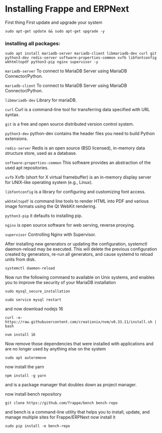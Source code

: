 # Installing Frappe and ERPNext

First thing First update and upgrade your system

```
sudo apt-get update && sudo apt-get upgrade -y
```

### installing all packages:

```
sudo apt install mariadb-server mariadb-client libmariadb-dev curl git python3-dev redis-server software-properties-common xvfb libfontconfig wkhtmltopdf python3-pip nginx supervisor -y
```

`mariadb-server` To connect to MariaDB Server using MariaDB Connector/Python.

`mariadb-client` To connect to MariaDB Server using MariaDB Connector/Python.

`libmariadb-dev` Library for mariaDB.

`curl` Curl is a command-line tool for transferring data specified with URL syntax.

`git` is a free and open source distributed version control system.

`python3-dev` python-dev contains the header files you need to build Python extensions.

`redis-server` Redis is an open source (BSD licensed), in-memory data structure store, used as a database.

`software-properties-common` This software provides an abstraction of the used apt repositories.

`xvfb` Xvfb (short for X virtual framebuffer) is an in-memory display server for UNIX-like operating system (e.g., Linux).

`libfontconfig` is a library for configuring and customizing font access.

`wkhtmltopdf` is command line tools to render HTML into PDF and various image formats using the Qt WebKit rendering.

 `python3-pip` it defaults to installing pip.
 
 `nginx` is open source software for web serving, reverse proxying.
 
 `supervisor` Controlling Nginx with Supervisor.
 
 After installing new generators or updating the configuration, systemctl daemon-reload may be executed. This will delete the previous configuration created by generators, re-run all generators, and cause systemd to reload units from disk.
 
 ```
 systemctl daemon-reload
 ```
Now run the following command to available on Unix systems, and enables you to improve the security of your MariaDB installation

```
sudo mysql_secure_installation
```
```
sudo service mysql restart
```
and now download nodejs 16
```
curl -o- https://raw.githubusercontent.com/creationix/nvm/v0.33.11/install.sh | bash
```
```
nvm install 16
```
Now remove those dependencies that were installed with applications and are no longer used by anything else on the system
```
sudo apt autoremove
```
now install the yarn 
```
npm install -g yarn
```
and is a package manager that doubles down as project manager.

now install bench repository
```
git clone https://github.com/frappe/bench bench-repo
```
and bench is a command-line utility that helps you to install, update, and manage multiple sites for Frappe/ERPNext
now install it
```
sudo pip install -e bench-repo
```




